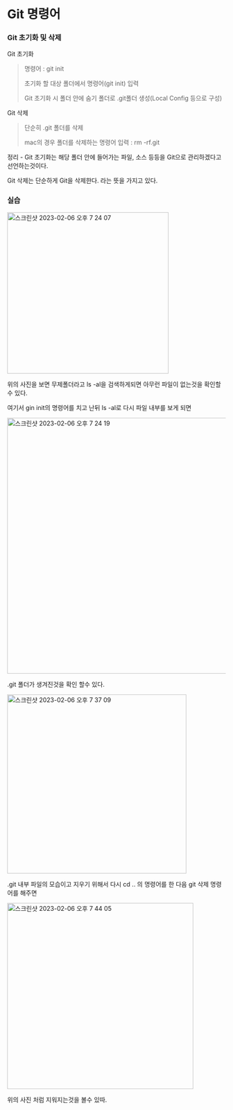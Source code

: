 # Git 명령어 

### Git  초기화 및 삭제 

Git 초기화 

> 명령어 : git init 
> 
> 초기화 할 대상 폴더에서 명령어(git init) 입력 
> 
> Git 초기화 시 폴더 안에 숨기 폴더로 .git폴더 생성(Local Config 등으로 구성)

Git 삭제

> 단순히 .git 폴더를 삭제 
> 
> mac의 경우 폴더를 삭제하는 명령어 입력 : rm -rf.git


정리 - Git 초기화는 해당 폴더 안에 들어가는 파일, 소스 등등을 Git으로 관리하겠다고 선언하는것이다.

  Git 삭제는 단순하게 Git을 삭제한다. 라는 뜻을 가지고 있다.
  
 
 ### 실습 
 
<img width="372" alt="스크린샷 2023-02-06 오후 7 24 07" src="https://user-images.githubusercontent.com/104719555/216947930-3e0e3844-fbc9-413f-a616-388f09c3f904.png">

위의 사진을 보면 무제폴더라고 ls -al을 검색하게되면 아무런 파일이 없는것을 확인할수 있다. 

여기서 gin init의 명령어를 치고 난뒤 ls -al로 다시 파일 내부를 보게 되면 

<img width="590" alt="스크린샷 2023-02-06 오후 7 24 19" src="https://user-images.githubusercontent.com/104719555/216948174-bdf15968-738e-4c58-b5c2-4ccf063d7820.png">

.git 폴더가 생겨진것을 확인 할수 있다.

<img width="413" alt="스크린샷 2023-02-06 오후 7 37 09" src="https://user-images.githubusercontent.com/104719555/216951731-cd4ad3e7-4a4f-4b50-929f-a5525bd33ff9.png">

.git 내부 파일의 모습이고 지우기 위해서 다시 cd .. 의 명령어를 한 다음 git 삭제 명령어를 해주면 

<img width="429" alt="스크린샷 2023-02-06 오후 7 44 05" src="https://user-images.githubusercontent.com/104719555/216951908-7606ee37-9253-4d83-8f89-fdf86b06c993.png">

위의 사진 처럼 지워지는것을 볼수 있따.
